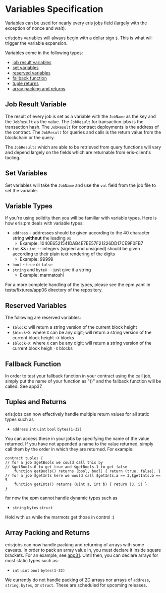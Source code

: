 # Variables Specification

Variables can be used for nearly every eris [jobs](jobs_specification) field (largely with the exception of nonce and wait).

eris:jobs variables will always begin with a dollar sign `$`. This is what will trigger the variable expansion.

Variables come in the following types:

* [job result variables](#jobResultVars)
* [set variables](#setVars)
* [reserved variables](#reservedVars)
* [fallback function](#fallBack)
* [tuple returns](#tupleReturns)
* [array packing and returns](#arrays)

## <a name="jobResultVars"></a>Job Result Variable

The result of every job is set as a variable with the `JobName` as the key and the `JobResult` as the value. The `JobResult` for transaction jobs is the transaction hash. The `JobResult`  for contract deployments is the address of the contract. The `JobResult` for queries and calls is the return value from the blockchain or the query.

The `JobResults` which are able to be retrieved from query functions will vary and depend largely on the fields which are returnable from eris-client's tooling.

## <a name="setVars"></a>Set Variables

Set variables will take the `JobName` and use the `val` field from the job file to set the variable.

## <a name="setVars"></a>Variable Types

If you're using solidity then you will be familiar with variable types. Here is how eris:pm deals with variable types:

* `address` - addresses should be given according to the 40 character string **without** the leading `0x`
  * Example: 1040E6521541DAB4E7EE57F21226DD17CE9F0FB7
* `int` && `uint` -- integers (signed and unsigned) should be given according to their plain text rendering of the digits
  * Example: 99999
* `bool` - `true` or `false`
* `string` and `byteX` -- just give it a string
  * Example: marmatoshi

For a more complete handling of the types, please see the epm.yaml in tests/fixtures/app06 directory of the repository.

## <a name="reservedVars"></a>Reserved Variables

The following are reserved variables:

* `$block`: will return a string version of the current block height
* `$block+X`: where `X` can be any digit; will return a string version of the current block height `+X` blocks
* `$block-X`: where `X` can be any digit; will return a string version of the current block heigh `-X` blocks

## <a name="fallBack"></a>Fallback Function

In order to test your fallback function in your contract using the call job, simply put the name of your function as "()" and the fallback function will be called. See app37.

## <a name="tupleReturns"></a>Tuples and Returns

eris:jobs can now effectively handle multiple return values for all static types such as

* `address` `int` `uint` `bool` `bytes(1-32)`

You can access these in your jobs by specifying the name of the value returned. If you have not appended a name to the value returned, simply call them by the order in which they are returned. For example:

```
contract tuples {
// for a job $getBools we could call this by
// $getBools.0 to get true and $getBools.1 to get false
    function getBools() returns (bool, bool) { return (true, false); }
// for a job $getInts here we would call $getInts.a == 3,$getInts.b == 5
    function getInts() returns (uint a, int b) { return (3, 5) }
}
```

for now the epm cannot handle dynamic types such as

* `string` `bytes` `struct`

Hold with us while the marmots get those in control :)

## <a name="arrays"></a> Array Packing and Returns

eris:jobs can now handle packing and returning of arrays with some caveats. In order to pack an array value in, you must declare it inside square brackets. For an example, see [app31](https://github.com/eris-ltd/eris/tree/master/tests/fixtures/app31/epm.yaml). Until then, you can declare arrays for most static types such as:

*  `int` `uint` `bool` `bytes(1-32)`

We currently do not handle packing of 2D arrays nor arrays of `address`, `string`, `bytes`, or `struct`. These are scheduled for upcoming releases.
